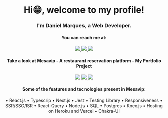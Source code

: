<h1 align="center">
 Hi😁, welcome to my profile!
</h1>

<h3 align="center">
  I'm Daniel Marques, a Web Developer.
</h3>

<h4 align="center"> You can reach me at: </h4>

<p align="center">
 
  <a href="https://www.linkedin.com/in/danielmarquesdev" target="_blank">
    <img src="https://img.shields.io/badge/LinkedIn-0077B5?style=for-the-badge&logo=linkedin&logoColor=white">
  </a>
 
 <a href="https://twitter.com/danielmdev" target="_blank">
    <img src="https://img.shields.io/badge/danielmdev-1DA1F2?style=for-the-badge&logo=twitter&logoColor=white">
 </a>
 
  <a href="mailto:daniel.brz2009@gmail.com" target="_blank">
    <img src="https://img.shields.io/badge/daniel.brz2009@gmail.com-D14836?style=for-the-badge&logo=gmail&logoColor=white">
  </a>
 
</p>

<h4 align="center"> Take a look at Mesavip - <strong> A restaurant reservation platform </strong> - My Portfolio Project </h4>
 
<p align="center">
 
  <a href="https://mesavip.vercel.app" target="_blank" style="text-decoration:none" color="red">
    <img src="https://img.shields.io/badge/mesavip website-473B4A?style=for-the-badge&logo=vercel">
  </a>
  
  <a href="https://github.com/danielmarques12/mesavip-web-tsc-next" target="_blank">
    <img src="https://img.shields.io/badge/react frontend REPO-473B4A?style=for-the-badge&logo=react">
  </a>
  
  <a href="https://github.com/danielmarques12/mesavip-api-tsc" target="_blank">
    <img src="https://img.shields.io/badge/node typescript api REPO-473B4A?style=for-the-badge&logo=typescript">
  </a>
  
</p>

<div align="center">
 <h4> Some of the features and tecnologies present in Mesavip: </h4>
 
  • React.js
  • Typescrip
  • Next.js
  • Jest
  • Testing Library
  • Responsiveness
  • SSR/SSG/ISR
  • React-Query
  • Node.js
  • SQL
  • Postgres
  • Knex.js
  • Hosting on Heroku and Vercel
  • Chakra-UI
 
</div>
